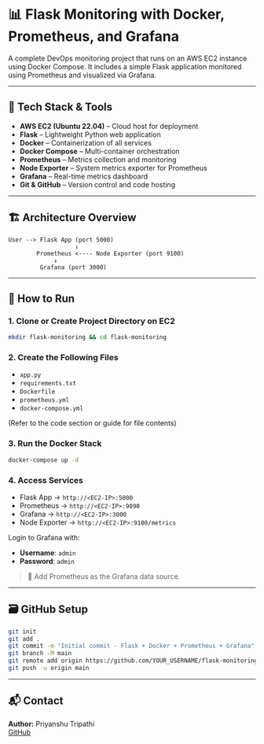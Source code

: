 # 📊 Flask Monitoring with Docker, Prometheus, and Grafana

A complete DevOps monitoring project that runs on an AWS EC2 instance using Docker Compose. It includes a simple Flask application monitored using Prometheus and visualized via Grafana.

---

## 🧰 Tech Stack & Tools

- **AWS EC2 (Ubuntu 22.04)** – Cloud host for deployment
- **Flask** – Lightweight Python web application
- **Docker** – Containerization of all services
- **Docker Compose** – Multi-container orchestration
- **Prometheus** – Metrics collection and monitoring
- **Node Exporter** – System metrics exporter for Prometheus
- **Grafana** – Real-time metrics dashboard
- **Git & GitHub** – Version control and code hosting

---

## 🏗️ Architecture Overview

```
User --> Flask App (port 5000)
                   ↓
        Prometheus <---- Node Exporter (port 9100)
             ↓
         Grafana (port 3000)
```

---

## 🚀 How to Run

### 1. Clone or Create Project Directory on EC2
```bash
mkdir flask-monitoring && cd flask-monitoring
```

### 2. Create the Following Files
- `app.py`
- `requirements.txt`
- `Dockerfile`
- `prometheus.yml`
- `docker-compose.yml`

(Refer to the code section or guide for file contents)

### 3. Run the Docker Stack
```bash
docker-compose up -d
```

### 4. Access Services
- Flask App → `http://<EC2-IP>:5000`
- Prometheus → `http://<EC2-IP>:9090`
- Grafana → `http://<EC2-IP>:3000`
- Node Exporter → `http://<EC2-IP>:9100/metrics`

Login to Grafana with:
- **Username**: `admin`
- **Password**: `admin`

> 📌 Add Prometheus as the Grafana data source.

---

## 🗃️ GitHub Setup
```bash
git init
git add .
git commit -m "Initial commit - Flask + Docker + Prometheus + Grafana"
git branch -M main
git remote add origin https://github.com/YOUR_USERNAME/flask-monitoring.git
git push -u origin main
```

---

## 📬 Contact
**Author:** Priyanshu Tripathi  
[GitHub](https://github.com/Priyanshutripathi555)
